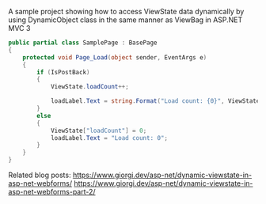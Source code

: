 A sample project showing how to access ViewState data dynamically by using DynamicObject class in the same manner as ViewBag in ASP.NET MVC 3

``` csharp
public partial class SamplePage : BasePage
{
    protected void Page_Load(object sender, EventArgs e)
    {
        if (IsPostBack)
        {
            ViewState.loadCount++;

            loadLabel.Text = string.Format("Load count: {0}", ViewState.loadCount);
        }
        else
        {
            ViewState["loadCount"] = 0;
            loadLabel.Text = "Load count: 0";
        }
    }
}
```

Related blog posts:
https://www.giorgi.dev/asp-net/dynamic-viewstate-in-asp-net-webforms/
https://www.giorgi.dev/asp-net/dynamic-viewstate-in-asp-net-webforms-part-2/
